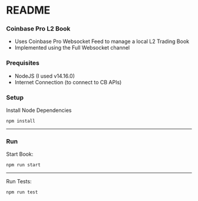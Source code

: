 # README

### Coinbase Pro L2 Book
- Uses Coinbase Pro Websocket Feed to manage a local L2 Trading Book
- Implemented using the Full Websocket channel

### Prequisites
- NodeJS (I used v14.16.0)
- Internet Connection (to connect to CB APIs)
### Setup
Install Node Dependencies
```
npm install
```
---
### Run
Start Book: 
```
npm run start
```

---

Run Tests: 
```
npm run test
```
